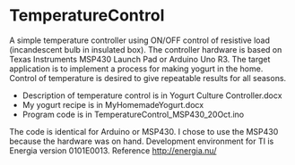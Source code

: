 # TemperatureControl
A simple temperature controller using ON/OFF control of resistive load (incandescent bulb in insulated box). 
The controller hardware is based on Texas Instruments MSP430 Launch Pad or Arduino Uno R3. 
The target application is to implement a process for making yogurt in the home.
Control of temperature is desired to give repeatable results for all seasons.  

- Description of temperature control is in Yogurt Culture Controller.docx
- My yogurt recipe is in MyHomemadeYogurt.docx
- Program code is in TemperatureControl_MSP430_20Oct.ino

The code is identical for Arduino or MSP430.   I chose to use the MSP430 because the hardware was on hand.
Development environment for TI is Energia version 0101E0013.  Reference http://energia.nu/

